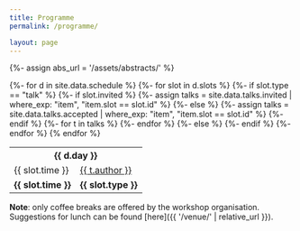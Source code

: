 ```yaml
---
title: Programme 
permalink: /programme/

layout: page
---
```


{%- assign abs_url = '/assets/abstracts/' %} 

<table>
  <tbody> 
{%- for d in site.data.schedule %}
<tr> <th colspan="2"> {{ d.day }} </th> </tr> 
{%- for slot in d.slots %}
{%- if slot.type == "talk" %} 
{%- if slot.invited %} 
{%- assign talks = site.data.talks.invited | where_exp: "item", "item.slot == slot.id" %} 
{%- else %} 
{%- assign talks = site.data.talks.accepted | where_exp: "item", "item.slot == slot.id" %} 
{%- endif %}
{%- for t in talks %} 
<tr>
  <td> {{ slot.time }} </td>
  <td> 
    <a href="{{ t.abs | prepend: abs_url | relative_url }}" target="_blank">{{ t.author }}</a> 
  </td>
</tr> 
{%- endfor %} 
{%- else %}
<tr>
  <td> <strong>{{ slot.time }}</strong> </td>
  <td> <strong>{{ slot.type }}</strong> </td>
</tr> 
{%- endif %} 
{%- endfor %} 
{% endfor %} 
</tbody> </table> 

**Note**: only coffee breaks are offered by the workshop organisation. Suggestions for lunch can be found [here]({{ '/venue/' | relative_url }}).



